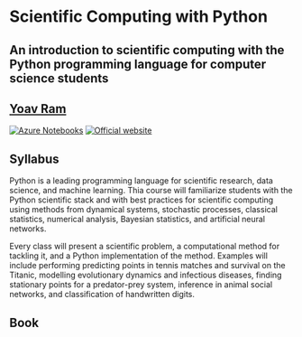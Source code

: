 # Scientific Computing with Python
## An introduction to scientific computing with the Python programming language for computer science students
## [Yoav Ram](http://www.yoavram.com)

[![Azure Notebooks](https://notebooks.azure.com/launch.png)](https://notebooks.azure.com/yoavram/libraries/SciComPy) 
[![Official website](https://img.shields.io/badge/Website-SciComPy-orange.svg)](https://scicompy.yoavram.com)

## Syllabus

Python is a leading programming language for scientific research, data science, and machine learning. Thia course will familiarize students with the Python scientific stack and with best practices for scientific computing using methods from dynamical systems, stochastic processes, classical statistics, numerical analysis, Bayesian statistics, and artificial neural networks.

Every class will present a scientific problem, a computational method for tackling it, and a Python implementation of the method. Examples will include performing predicting points in tennis matches and survival on the Titanic, modelling evolutionary dynamics and infectious diseases, finding stationary points for a predator-prey system, inference in animal social networks, and classification of handwritten digits.

## Book
